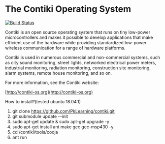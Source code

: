 
The Contiki Operating System
============================

[![Build Status](https://travis-ci.org/contiki-os/contiki.svg?branch=master)](https://travis-ci.org/contiki-os/contiki/branches)

Contiki is an open source operating system that runs on tiny low-power
microcontrollers and makes it possible to develop applications that
make efficient use of the hardware while providing standardized
low-power wireless communication for a range of hardware platforms.

Contiki is used in numerous commercial and non-commercial systems,
such as city sound monitoring, street lights, networked electrical
power meters, industrial monitoring, radiation monitoring,
construction site monitoring, alarm systems, remote house monitoring,
and so on.

For more information, see the Contiki website:

[http://contiki-os.org](http://contiki-os.org)



How to install?(tested ubuntu 18.04.1)
1. git clone https://github.com/PkLearning/contiki.git
2. git submodule update --init
3. sudo apt-get update & sudo apt-get upgrade -y
4. sudo apt-get install ant make gcc gcc-msp430 -y
5. cd /contiki/tools/cooja
6. ant run

